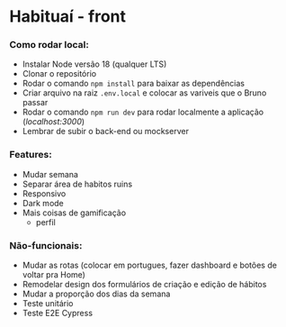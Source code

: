 # Habituaí - front

### Como rodar local:

-   Instalar Node versão 18 (qualquer LTS)
-   Clonar o repositório
-   Rodar o comando `npm install` para baixar as dependências
-   Criar arquivo na raiz `.env.local` e colocar as variveis que o Bruno passar
-   Rodar o comando `npm run dev` para rodar localmente a aplicação (_localhost:3000_)
-   Lembrar de subir o back-end ou mockserver

### Features:

-   Mudar semana
-   Separar área de habitos ruins
-   Responsivo
-   Dark mode
-   Mais coisas de gamificação
    -   perfil

### Não-funcionais:

-   Mudar as rotas (colocar em portugues, fazer dashboard e botões de voltar pra Home)
-   Remodelar design dos formulários de criação e edição de hábitos
-   Mudar a proporção dos dias da semana
-   Teste unitário
-   Teste E2E Cypress

